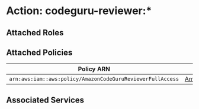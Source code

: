 # Action: codeguru-reviewer:*

## Attached Roles

## Attached Policies

| Policy ARN | Policy Name |
|------------|-------------|
| `arn:aws:iam::aws:policy/AmazonCodeGuruReviewerFullAccess` | [AmazonCodeGuruReviewerFullAccess](../policies.md#amazoncodegurureviewerfullaccess) |

## Associated Services

